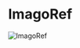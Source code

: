 # ImagoRef

![ImagoRef](https://github.com/Hemaxa/website-imagoref/blob/d38991ccf1da5e1e6cc9ed0945f2ec3bff5ba42d/public/ImagoRefCorners.png)
